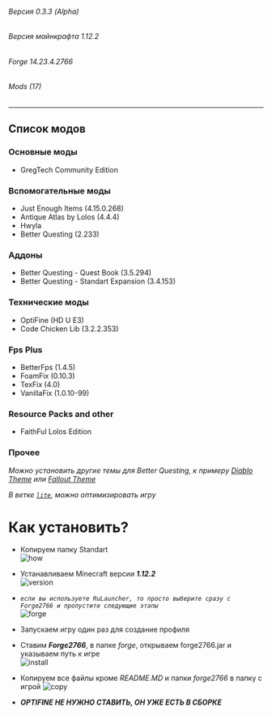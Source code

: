 ###### Версия 0.3.3 (Alpha)
###### Версия майнкрафта 1.12.2
###### Forge 14.23.4.2766
###### Mods (17)
<hr> 

## Список модов 

### Основные моды
* GregTeсh Community Edition

### Вспомогательные моды
* Just Enough Items (4.15.0.268)
* Antique Atlas by Lolos (4.4.4)
* Hwyla
* Better Questing (2.233)

### Аддоны
* Better Questing - Quest Book (3.5.294)
* Better Questing - Standart Expansion (3.4.153)

### Технические моды
* OptiFine (HD U E3)
* Code Chicken Lib (3.2.2.353)

### Fps Plus
* BetterFps (1.4.5)
* FoamFix (0.10.3)
* TexFix (4.0)
* VanillaFix (1.0.10-99)

### Resource Packs and other
* FaithFul Lolos Edition

### Прочее

*Можно установить другие темы для Better Questing, к примеру [Diablo Theme](https://minecraft.curseforge.com/projects/diablo-theme-bq "Перейти к моду") или [Fallout Theme](https://minecraft.curseforge.com/projects/bq-fallout-theme "Перейти к моду")*

*В ветке [`lite`](https://github.com/LolosTwo/Anon-Build/tree/lite), можно оптимизировать игру*


# Как установить?
* Копируем папку Standart<br>
![how](https://pp.userapi.com/c845220/v845220036/1c91b2/C7yemEbf9OM.jpg)
* Устанавливаем Minecraft версии ***1.12.2***<br>
![version](https://pp.userapi.com/c845220/v845220036/1c91d3/-kfvqes986c.jpg)
* *``если вы используете RuLauncher, то просто выберите сразу с Forge2766 и пропустите следующие этапы``*<br>
![forge](https://pp.userapi.com/c845220/v845220036/1c91da/sYTNBthuHZE.jpg)
* Запускаем игру один раз для создание профиля
* Ставим ***Forge2766***, в папке _forge_, открываем forge2766.jar и указываем путь к игре<br>
![install](https://pp.userapi.com/c845220/v845220036/1c91e1/G8PFaWQHmeI.jpg)
* Копируем все файлы кроме *README.MD* и папки *_forge2766_* в папку с игрой
![copy](https://pp.userapi.com/c845220/v845220036/1c91e8/SacVibR5MmE.jpg)

* ***OPTIFINE НЕ НУЖНО СТАВИТЬ, ОН УЖЕ ЕСТЬ В СБОРКЕ***
